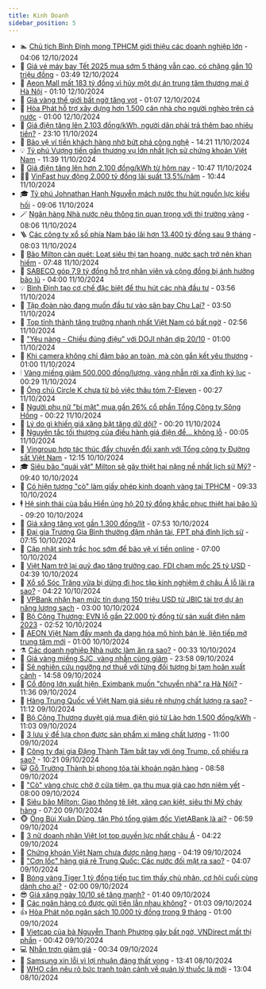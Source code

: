```yaml
---
title: Kinh Doanh
sidebar_position: 5
---
```


<!-- dantri-kinh-doanh:START -->
- 🏊 [Chủ tịch Bình Định mong TPHCM giới thiệu các doanh nghiệp lớn](https://dantri.com.vn/kinh-doanh/chu-tich-binh-dinh-mong-tphcm-gioi-thieu-cac-doanh-nghiep-lon-20241011180206869.htm) - 04:06 12/10/2024
- 🦆 [Giá vé máy bay Tết 2025 mua sớm 5 tháng vẫn cao, có chặng gần 10 triệu đồng](https://dantri.com.vn/kinh-doanh/gia-ve-may-bay-tet-2025-mua-som-5-thang-van-cao-co-chang-gan-10-trieu-dong-20241011171603217.htm) - 03:49 12/10/2024
- 🦄 [Aeon Mall mất 183 tỷ đồng vì hủy một dự án trung tâm thương mại ở Hà Nội](https://dantri.com.vn/kinh-doanh/aeon-mall-mat-183-ty-dong-vi-huy-mot-du-an-trung-tam-thuong-mai-o-ha-noi-20241012022727990.htm) - 01:10 12/10/2024
- 🌝 [Giá vàng thế giới bất ngờ tăng vọt](https://dantri.com.vn/kinh-doanh/gia-vang-the-gioi-bat-ngo-tang-vot-20241012003111048.htm) - 01:07 12/10/2024
- 💃 [Hòa Phát hỗ trợ xây dựng hơn 1.500 căn nhà cho người nghèo trên cả nước](https://dantri.com.vn/kinh-doanh/hoa-phat-ho-tro-xay-dung-hon-1500-can-nha-cho-nguoi-ngheo-tren-ca-nuoc-20241011192743676.htm) - 01:00 12/10/2024
- 🦏 [Giá điện tăng lên 2.103 đồng/kWh, người dân phải trả thêm bao nhiêu tiền?](https://dantri.com.vn/kinh-doanh/gia-dien-tang-len-2103-dongkwh-nguoi-dan-phai-tra-them-bao-nhieu-tien-20241011190937686.htm) - 23:10 11/10/2024
- 🦩 [Bảo vệ ví tiền khách hàng nhờ bứt phá công nghệ](https://dantri.com.vn/kinh-doanh/bao-ve-vi-tien-khach-hang-nho-but-pha-cong-nghe-20241011212037361.htm) - 14:21 11/10/2024
- 💡 [Tỷ phú Vượng tiến gần thương vụ lớn nhất lịch sử chứng khoán Việt Nam](https://dantri.com.vn/kinh-doanh/ty-phu-vuong-tien-gan-thuong-vu-lon-nhat-lich-su-chung-khoan-viet-nam-20241011183823100.htm) - 11:39 11/10/2024
- 🌊 [Giá điện tăng lên hơn 2.100 đồng/kWh từ hôm nay](https://dantri.com.vn/kinh-doanh/gia-dien-tang-len-hon-2100-dongkwh-tu-hom-nay-20241011174456493.htm) - 10:47 11/10/2024
- 🧑‍💻 [VinFast huy động 2.000 tỷ đồng lãi suất 13,5%/năm](https://dantri.com.vn/kinh-doanh/vinfast-huy-dong-2000-ty-dong-lai-suat-135nam-20241011171852353.htm) - 10:44 11/10/2024
- 🎓 [Tỷ phú Johnathan Hạnh Nguyễn mách nước thu hút nguồn lực kiều hối](https://dantri.com.vn/kinh-doanh/ty-phu-johnathan-hanh-nguyen-mach-nuoc-thu-hut-nguon-luc-kieu-hoi-20241011160303087.htm) - 09:06 11/10/2024
- 🪄 [Ngân hàng Nhà nước nêu thông tin quan trọng với thị trường vàng](https://dantri.com.vn/kinh-doanh/ngan-hang-nha-nuoc-neu-thong-tin-quan-trong-voi-thi-truong-vang-20241011140406428.htm) - 08:06 11/10/2024
- 🪜 [Các công ty xổ số phía Nam báo lãi hơn 13.400 tỷ đồng sau 9 tháng](https://dantri.com.vn/kinh-doanh/cac-cong-ty-xo-so-phia-nam-bao-lai-hon-13400-ty-dong-sau-9-thang-20241011105342083.htm) - 08:03 11/10/2024
- 🦄 [Bão Milton càn quét: Loạt siêu thị tan hoang, nước sạch trở nên khan hiếm](https://dantri.com.vn/kinh-doanh/bao-milton-can-quet-loat-sieu-thi-tan-hoang-nuoc-sach-tro-nen-khan-hiem-20241011111530879.htm) - 07:48 11/10/2024
- 💯 [SABECO góp 7,9 tỷ đồng hỗ trợ nhân viên và cộng đồng bị ảnh hưởng bão lũ](https://dantri.com.vn/kinh-doanh/sabeco-gop-79-ty-dong-ho-tro-nhan-vien-va-cong-dong-bi-anh-huong-bao-lu-20241011102352832.htm) - 04:00 11/10/2024
- 💡 [Bình Định tạo cơ chế đặc biệt để thu hút các nhà đầu tư](https://dantri.com.vn/kinh-doanh/binh-dinh-tao-co-che-dac-biet-de-thu-hut-cac-nha-dau-tu-20241010191209371.htm) - 03:56 11/10/2024
- 🧰 [Tập đoàn nào đang muốn đầu tư vào sân bay Chu Lai?](https://dantri.com.vn/kinh-doanh/tap-doan-nao-dang-muon-dau-tu-vao-san-bay-chu-lai-20241010134232566.htm) - 03:50 11/10/2024
- 🎊 [Top tỉnh thành tăng trưởng nhanh nhất Việt Nam có bất ngờ](https://dantri.com.vn/kinh-doanh/top-tinh-thanh-tang-truong-nhanh-nhat-viet-nam-co-bat-ngo-20241010215124177.htm) - 02:56 11/10/2024
- 🔭 [&quot;Yêu nàng - Chiều đúng điệu&quot; với DOJI nhân dịp 20/10](https://dantri.com.vn/kinh-doanh/yeu-nang-chieu-dung-dieu-voi-doji-nhan-dip-2010-20241010221754446.htm) - 01:00 11/10/2024
- 💼 [Khi camera không chỉ đảm bảo an toàn, mà còn gắn kết yêu thương](https://dantri.com.vn/kinh-doanh/khi-camera-khong-chi-dam-bao-an-toan-ma-con-gan-ket-yeu-thuong-20241010192842416.htm) - 01:00 11/10/2024
- 🕯 [Vàng miếng giảm 500.000 đồng/lượng, vàng nhẫn rời xa đỉnh kỷ lục](https://dantri.com.vn/kinh-doanh/vang-mieng-giam-500000-dongluong-vang-nhan-roi-xa-dinh-ky-luc-20241011071816746.htm) - 00:29 11/10/2024
- 🫣 [Ông chủ Circle K chưa từ bỏ việc thâu tóm 7-Eleven](https://dantri.com.vn/kinh-doanh/ong-chu-circle-k-chua-tu-bo-viec-thau-tom-7-eleven-20241010172924689.htm) - 00:27 11/10/2024
- 🤠 [Người phụ nữ &quot;bí mật&quot; mua gần 26% cổ phần Tổng Công ty Sông Hồng](https://dantri.com.vn/kinh-doanh/nguoi-phu-nu-bi-mat-mua-gan-26-co-phan-tong-cong-ty-song-hong-20241010201416717.htm) - 00:22 11/10/2024
- 🌈 [Lý do gì khiến giá xăng bật tăng dữ dội?](https://dantri.com.vn/kinh-doanh/ly-do-gi-khien-gia-xang-bat-tang-du-doi-20241011011711658.htm) - 00:20 11/10/2024
- 🦅 [Nguyên tắc tối thượng của điều hành giá điện để... không lỗ](https://dantri.com.vn/kinh-doanh/nguyen-tac-toi-thuong-cua-dieu-hanh-gia-dien-de-khong-lo-20241011003300869.htm) - 00:05 11/10/2024
- 🌁 [Vingroup hợp tác thúc đẩy chuyển đổi xanh với Tổng công ty Đường sắt Việt Nam](https://dantri.com.vn/kinh-doanh/vingroup-hop-tac-thuc-day-chuyen-doi-xanh-voi-tong-cong-ty-duong-sat-viet-nam-20241010183145992.htm) - 12:15 10/10/2024
- 🎓 [Siêu bão &quot;quái vật&quot; Milton sẽ gây thiệt hại nặng nề nhất lịch sử Mỹ?](https://dantri.com.vn/kinh-doanh/sieu-bao-quai-vat-milton-se-gay-thiet-hai-nang-ne-nhat-lich-su-my-20241010155155969.htm) - 09:40 10/10/2024
- 📝 [Có hiện tượng &quot;cò&quot; làm giấy phép kinh doanh vàng tại TPHCM](https://dantri.com.vn/kinh-doanh/co-hien-tuong-co-lam-giay-phep-kinh-doanh-vang-tai-tphcm-20241010163122840.htm) - 09:33 10/10/2024
- 🕴 [Hệ sinh thái của bầu Hiển ủng hộ 20 tỷ đồng khắc phục thiệt hại bão lũ](https://dantri.com.vn/kinh-doanh/he-sinh-thai-cua-bau-hien-ung-ho-20-ty-dong-khac-phuc-thiet-hai-bao-lu-20241010155349492.htm) - 09:20 10/10/2024
- 🧰 [Giá xăng tăng vọt gần 1.300 đồng/lít](https://dantri.com.vn/kinh-doanh/gia-xang-tang-vot-gan-1300-donglit-20241010115745150.htm) - 07:53 10/10/2024
- 🤖 [Đại gia Trương Gia Bình thưởng đậm nhân tài, FPT phá đỉnh lịch sử](https://dantri.com.vn/kinh-doanh/dai-gia-truong-gia-binh-thuong-dam-nhan-tai-fpt-pha-dinh-lich-su-20241010134139601.htm) - 07:15 10/10/2024
- 🤠 [Cập nhật sinh trắc học sớm để bảo vệ ví tiền online](https://dantri.com.vn/kinh-doanh/cap-nhat-sinh-trac-hoc-som-de-bao-ve-vi-tien-online-20241010124429158.htm) - 07:00 10/10/2024
- 🌮 [Việt Nam trở lại quỹ đạo tăng trưởng cao, FDI chạm mốc 25 tỷ USD](https://dantri.com.vn/kinh-doanh/viet-nam-tro-lai-quy-dao-tang-truong-cao-fdi-cham-moc-25-ty-usd-20241010101225809.htm) - 04:39 10/10/2024
- 🦄 [Xổ số Sóc Trăng vừa bị dừng đi học tập kinh nghiệm ở châu Á lỗ lãi ra sao?](https://dantri.com.vn/kinh-doanh/xo-so-soc-trang-vua-bi-dung-di-hoc-tap-kinh-nghiem-o-chau-a-lo-lai-ra-sao-20241010105750963.htm) - 04:22 10/10/2024
- 👺 [VPBank nhận hạn mức tín dụng 150 triệu USD từ JBIC tài trợ dự án năng lượng sạch](https://dantri.com.vn/kinh-doanh/vpbank-nhan-han-muc-tin-dung-150-trieu-usd-tu-jbic-tai-tro-du-an-nang-luong-sach-20241010093205897.htm) - 03:00 10/10/2024
- 🤗 [Bộ Công Thương: EVN lỗ gần 22.000 tỷ đồng từ sản xuất điện năm 2023](https://dantri.com.vn/kinh-doanh/bo-cong-thuong-evn-lo-gan-22000-ty-dong-tu-san-xuat-dien-nam-2023-20241010094451188.htm) - 02:52 10/10/2024
- 💪 [AEON Việt Nam đẩy mạnh đa dạng hóa mô hình bán lẻ, liên tiếp mở trung tâm mới](https://dantri.com.vn/kinh-doanh/aeon-viet-nam-day-manh-da-dang-hoa-mo-hinh-ban-le-lien-tiep-mo-trung-tam-moi-20241009223514564.htm) - 01:00 10/10/2024
- ⚗️ [Các doanh nghiệp Nhà nước làm ăn ra sao?](https://dantri.com.vn/kinh-doanh/cac-doanh-nghiep-nha-nuoc-lam-an-ra-sao-20241009152706218.htm) - 00:33 10/10/2024
- 🧠 [Giá vàng miếng SJC, vàng nhẫn cùng giảm](https://dantri.com.vn/kinh-doanh/gia-vang-mieng-sjc-vang-nhan-cung-giam-20241010003750083.htm) - 23:58 09/10/2024
- 🗽 [Sẽ nghiên cứu ngưỡng nợ thuế với từng đối tượng bị tạm hoãn xuất cảnh](https://dantri.com.vn/kinh-doanh/se-nghien-cuu-nguong-no-thue-voi-tung-doi-tuong-bi-tam-hoan-xuat-canh-20241009210530644.htm) - 14:58 09/10/2024
- 🫣 [Cổ đông lớn xuất hiện, Eximbank muốn &quot;chuyển nhà&quot; ra Hà Nội?](https://dantri.com.vn/kinh-doanh/co-dong-lon-xuat-hien-eximbank-muon-chuyen-nha-ra-ha-noi-20241009182202836.htm) - 11:36 09/10/2024
- 🫣 [Hàng Trung Quốc về Việt Nam giá siêu rẻ nhưng chất lượng ra sao?](https://dantri.com.vn/kinh-doanh/hang-trung-quoc-ve-viet-nam-gia-sieu-re-nhung-chat-luong-ra-sao-20241009163404767.htm) - 11:12 09/10/2024
- 🫣 [Bộ Công Thương duyệt giá mua điện gió từ Lào hơn 1.500 đồng/kWh](https://dantri.com.vn/kinh-doanh/bo-cong-thuong-duyet-gia-mua-dien-gio-tu-lao-hon-1500-dongkwh-20241009142451347.htm) - 11:03 09/10/2024
- 💂 [3 lưu ý để lựa chọn được sản phẩm xi măng chất lượng](https://dantri.com.vn/kinh-doanh/3-luu-y-de-lua-chon-duoc-san-pham-xi-mang-chat-luong-20241009171235742.htm) - 11:00 09/10/2024
- 💫 [Công ty đại gia Đặng Thành Tâm bắt tay với ông Trump, cổ phiếu ra sao?](https://dantri.com.vn/kinh-doanh/cong-ty-dai-gia-dang-thanh-tam-bat-tay-voi-ong-trump-co-phieu-ra-sao-20241009163223736.htm) - 10:21 09/10/2024
- 😺 [Gỗ Trường Thành bị phong tỏa tài khoản ngân hàng](https://dantri.com.vn/kinh-doanh/go-truong-thanh-bi-phong-toa-tai-khoan-ngan-hang-20241009154943361.htm) - 08:58 09/10/2024
- 🦆 [&quot;Cò&quot; vàng chực chờ ở cửa tiệm, gạ thu mua giá cao hơn niêm yết](https://dantri.com.vn/kinh-doanh/co-vang-chuc-cho-o-cua-tiem-ga-thu-mua-gia-cao-hon-niem-yet-20241009143746986.htm) - 08:00 09/10/2024
- 👀 [Siêu bão Milton: Giao thông tê liệt, xăng cạn kiệt, siêu thị Mỹ cháy hàng](https://dantri.com.vn/kinh-doanh/sieu-bao-milton-giao-thong-te-liet-xang-can-kiet-sieu-thi-my-chay-hang-20241009115408447.htm) - 07:20 09/10/2024
- 🐵 [Ông Bùi Xuân Dũng, tân Phó tổng giám đốc VietABank là ai?](https://dantri.com.vn/kinh-doanh/ong-bui-xuan-dung-tan-pho-tong-giam-doc-vietabank-la-ai-20241009100155008.htm) - 06:59 09/10/2024
- 🤖 [3 nữ doanh nhân Việt lọt top quyền lực nhất châu Á](https://dantri.com.vn/kinh-doanh/3-nu-doanh-nhan-viet-lot-top-quyen-luc-nhat-chau-a-20241009105214492.htm) - 04:22 09/10/2024
- 💂 [Chứng khoán Việt Nam chưa được nâng hạng](https://dantri.com.vn/kinh-doanh/chung-khoan-viet-nam-chua-duoc-nang-hang-20241009111424863.htm) - 04:19 09/10/2024
- 🦆 [&quot;Cơn lốc&quot; hàng giá rẻ Trung Quốc: Các nước đối mặt ra sao?](https://dantri.com.vn/kinh-doanh/con-loc-hang-gia-re-trung-quoc-cac-nuoc-doi-mat-ra-sao-20241006153058050.htm) - 04:07 09/10/2024
- 🦅 [Bóng vàng Tiger 1 tỷ đồng tiếp tục tìm thấy chủ nhân, cơ hội cuối cùng dành cho ai?](https://dantri.com.vn/kinh-doanh/bong-vang-tiger-1-ty-dong-tiep-tuc-tim-thay-chu-nhan-co-hoi-cuoi-cung-danh-cho-ai-20241008101113971.htm) - 02:00 09/10/2024
- 😎 [Giá xăng ngày 10/10 sẽ tăng mạnh?](https://dantri.com.vn/kinh-doanh/gia-xang-ngay-1010-se-tang-manh-20241009004113310.htm) - 01:40 09/10/2024
- 🐎 [Các ngân hàng có được gửi tiền lẫn nhau không?](https://dantri.com.vn/kinh-doanh/cac-ngan-hang-co-duoc-gui-tien-lan-nhau-khong-20241009004619428.htm) - 01:03 09/10/2024
- 👍 [Hòa Phát nộp ngân sách 10.000 tỷ đồng trong 9 tháng](https://dantri.com.vn/kinh-doanh/hoa-phat-nop-ngan-sach-10000-ty-dong-trong-9-thang-20241008164608055.htm) - 01:00 09/10/2024
- 🦒 [Vietcap của bà Nguyễn Thanh Phượng gây bất ngờ, VNDirect mất thị phần](https://dantri.com.vn/kinh-doanh/vietcap-cua-ba-nguyen-thanh-phuong-gay-bat-ngo-vndirect-mat-thi-phan-20241009054521879.htm) - 00:42 09/10/2024
- 💻 [Nhẫn trơn giảm giá](https://dantri.com.vn/kinh-doanh/nhan-tron-giam-gia-20241009001602115.htm) - 00:34 09/10/2024
- 👺 [Samsung xin lỗi vì lợi nhuận đáng thất vọng](https://dantri.com.vn/kinh-doanh/samsung-xin-loi-vi-loi-nhuan-dang-that-vong-20241008203817933.htm) - 13:41 08/10/2024
- 🧐 [WHO cần nêu rõ bức tranh toàn cảnh về quản lý thuốc lá mới](https://dantri.com.vn/kinh-doanh/who-can-neu-ro-buc-tranh-toan-canh-ve-quan-ly-thuoc-la-moi-20241008200351095.htm) - 13:04 08/10/2024<!-- dantri-kinh-doanh:END -->
